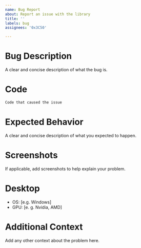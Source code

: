 ```yaml
---
name: Bug Report
about: Report an issue with the library
title: ''
labels: bug
assignees: '0x3C50'

---
```


# Bug Description
A clear and concise description of what the bug is.

# Code
```java
Code that caused the issue
```

# Expected Behavior
A clear and concise description of what you expected to happen.

# Screenshots
If applicable, add screenshots to help explain your problem.

# Desktop
 - OS: [e.g. Windows]
- GPU: [e. g. Nvidia, AMD]

# Additional Context
Add any other context about the problem here.
